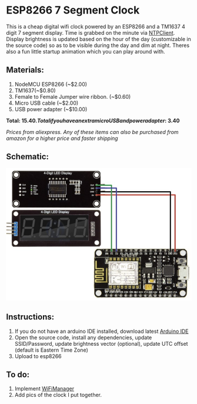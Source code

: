 # ESP8266 7 Segment Clock

This is a cheap digital wifi clock powered by an ESP8266 and a TM1637 4 digit 7 segment display. Time is grabbed on the minute via [NTPClient](https://github.com/arduino-libraries/NTPClient). Display brightness is updated based on the hour of the day (customizable in the source code) so as to be visible during the day and dim at night. Theres also a fun little startup animation which you can play around with. 

<h2>Materials:</h2>

1. NodeMCU ESP8266 (~$2.00)
2. TM1637(~$0.80)
3. Female to Female Jumper wire ribbon. (~$0.60)
4. Micro USB cable (~$2.00)
5. USB power adapter (~$10.00)

**Total: $15.40. Total if you have an extra micro USB and power adapter: ~$3.40**

*Prices from aliexpress. Any of these items can also be purchased from amazon for a higher price and faster shipping*

<h2>Schematic:</h2>

![image](https://github.com/robrien20/ESP8266-7-Segment-Clock/blob/main/ESP8266-7-Segment-Clock%20Pinout.jpg)

<h2>Instructions:</h2>

1. If you do not have an arduino IDE installed, download latest [Arduino IDE](https://www.arduino.cc/en/software)
2. Open the source code, install any dependencies, update SSID/Password, update brightness vector (optional), update UTC offset (default is Eastern Time Zone)
3. Upload to esp8266

<h2>To do:</h2>

1. Implement [WiFiManager](https://github.com/tzapu/WiFiManager)
2. Add pics of the clock I put together.
